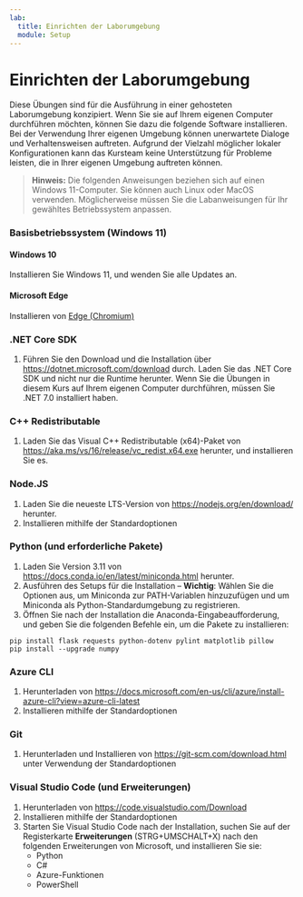 ```yaml
---
lab:
  title: Einrichten der Laborumgebung
  module: Setup
---
```


# Einrichten der Laborumgebung

Diese Übungen sind für die Ausführung in einer gehosteten Laborumgebung konzipiert. Wenn Sie sie auf Ihrem eigenen Computer durchführen möchten, können Sie dazu die folgende Software installieren. Bei der Verwendung Ihrer eigenen Umgebung können unerwartete Dialoge und Verhaltensweisen auftreten. Aufgrund der Vielzahl möglicher lokaler Konfigurationen kann das Kursteam keine Unterstützung für Probleme leisten, die in Ihrer eigenen Umgebung auftreten können.

> **Hinweis:** Die folgenden Anweisungen beziehen sich auf einen Windows 11-Computer. Sie können auch Linux oder MacOS verwenden. Möglicherweise müssen Sie die Labanweisungen für Ihr gewähltes Betriebssystem anpassen.

### Basisbetriebssystem (Windows 11)

#### Windows 10

Installieren Sie Windows 11, und wenden Sie alle Updates an.

#### Microsoft Edge

Installieren von [Edge (Chromium)](https://microsoft.com/edge)

### .NET Core SDK

1. Führen Sie den Download und die Installation über https://dotnet.microsoft.com/download durch. Laden Sie das .NET Core SDK und nicht nur die Runtime herunter. Wenn Sie die Übungen in diesem Kurs auf Ihrem eigenen Computer durchführen, müssen Sie .NET 7.0 installiert haben.

### C++ Redistributable

1. Laden Sie das Visual C++ Redistributable (x64)-Paket von https://aka.ms/vs/16/release/vc_redist.x64.exe herunter, und installieren Sie es.

### Node.JS

1. Laden Sie die neueste LTS-Version von https://nodejs.org/en/download/ herunter. 
2. Installieren mithilfe der Standardoptionen

### Python (und erforderliche Pakete)

1. Laden Sie Version 3.11 von https://docs.conda.io/en/latest/miniconda.html herunter. 
2. Ausführen des Setups für die Installation – **Wichtig**: Wählen Sie die Optionen aus, um Miniconda zur PATH-Variablen hinzuzufügen und um Miniconda als Python-Standardumgebung zu registrieren.
3. Öffnen Sie nach der Installation die Anaconda-Eingabeaufforderung, und geben Sie die folgenden Befehle ein, um die Pakete zu installieren: 

```
pip install flask requests python-dotenv pylint matplotlib pillow
pip install --upgrade numpy
```

### Azure CLI

1. Herunterladen von https://docs.microsoft.com/en-us/cli/azure/install-azure-cli?view=azure-cli-latest 
2. Installieren mithilfe der Standardoptionen

### Git

1. Herunterladen und Installieren von https://git-scm.com/download.html unter Verwendung der Standardoptionen


### Visual Studio Code (und Erweiterungen)

1. Herunterladen von https://code.visualstudio.com/Download 
2. Installieren mithilfe der Standardoptionen 
3. Starten Sie Visual Studio Code nach der Installation, suchen Sie auf der Registerkarte **Erweiterungen** (STRG+UMSCHALT+X) nach den folgenden Erweiterungen von Microsoft, und installieren Sie sie:
    - Python
    - C#
    - Azure-Funktionen
    - PowerShell
